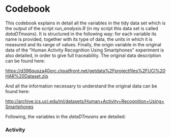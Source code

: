# Codebook

This codebook explains in detail all the variables in the tidy data set which is the output of the script *run_analysis.R* (in my script this data set is called *dataDTmeans*). It is structured in the following way: for each variable its name is provided, together with its type of data, the units in which it is measured and its range of values. Finally, the origin variable in the original data of the "Human Activity Recognition Using Smartphones" experiment is also detailed, in order to give full traceability. The original data description can be found here: 

https://d396qusza40orc.cloudfront.net/getdata%2Fprojectfiles%2FUCI%20HAR%20Dataset.zip 

And all the information necessary to understand the original data can be found here: 

http://archive.ics.uci.edu/ml/datasets/Human+Activity+Recognition+Using+Smartphones 

Following, the variables in the *dataDTmeans* are detailed:

### Activity
